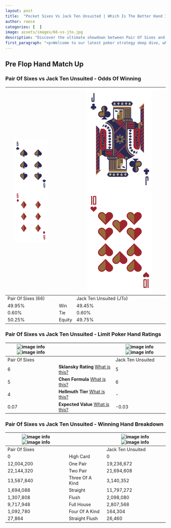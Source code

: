 ```yaml
---
layout: post
title:  "Pocket Sixes Vs Jack Ten Unsuited | Which Is The Better Hand In Poker? A Complete Guide"
author: reece
categories: [  ]
image: assets/images/66-vs-jto.jpg
description: "Discover the ultimate showdown between Pair Of Sixes and Jack Ten Unsuited in poker! Uncover the odds, strategies, and scenarios where one hand triumphs over the other. Get ready to up your poker game with this thrilling analysis."
first_paragraph: "<p>Welcome to our latest poker strategy deep dive, where we're pitting two distinct hands against each other in a high-stakes showdown: Pair Of Sixes vs Jack Ten Unsuited.</p><p>In the dynamic world of poker, every decision counts, and knowing which hand holds the upper hand is key to your success at the table.</p><p>In this article, we'll dissect these two hands, explore the scenarios where one dominates the other, and equip you with the knowledge to make strategic choices that can tip the odds in your favor.</p><p>Get ready to unravel the intriguing dynamics of these poker hands and elevate your game to new heights.</p>"
---
```




[comment]: # (sp0)

## Pre Flop Hand Match Up

<div class="table hand-ratings" markdown="1"> 



### Pair Of Sixes vs Jack Ten Unsuited - Odds Of Winning


    
| ![image info](assets/images/hand1/6.png) ![image info](assets/images/hand1/6o.png) |  | ![image info](assets/images/hand2/J.png) ![image info](assets/images/hand2/To.png) |
| -------- | -------- | -------- |
| Pair Of Sixes (66) |  | Jack Ten Unsuited (JTo) |
| 49.95% | Win | 49.45% |
| 0.60% | Tie | 0.60% |
| 50.25% | Equity | 49.75% |




[comment]: # (sp1)



### Pair Of Sixes vs Jack Ten Unsuited - Limit Poker Hand Ratings


    
| ![image info](https://www.riverpairs.com/assets/images/hand1/6.png) ![image info](https://www.riverpairs.com/assets/images/hand1/6o.png) |  | ![image info](https://www.riverpairs.com/assets/images/hand2/J.png) ![image info](https://www.riverpairs.com/assets/images/hand2/To.png) |
| -------- | -------- | -------- |
| Pair Of Sixes |  | Jack Ten Unsuited |
| 6 | **Sklansky Rating** [What is this?](/sklansky-rating-explained) | 5 |
| 5 | **Chen Formula** [What is this?](/chen-formula-explained) | 6 |
| 4 | **Hellmuth Tier** [What is this?](/Hellmuth-tier-explained) | - |
| 0.07 | **Expected Value** [What is this?](/expected-value-explained) | -0.03 |




[comment]: # (sp2)



### Pair Of Sixes vs Jack Ten Unsuited - Winning Hand Breakdown


    
| ![image info](https://www.riverpairs.com/assets/images/hand1/6.png) ![image info](https://www.riverpairs.com/assets/images/hand1/6o.png) |  | ![image info](https://www.riverpairs.com/assets/images/hand2/J.png) ![image info](https://www.riverpairs.com/assets/images/hand2/To.png) |
| -------- | -------- | -------- |
| Pair Of Sixes |  | Jack Ten Unsuited |
| 0 | High Card | 0 |
| 12,004,200 | One Pair | 19,236,672 |
| 22,144,320 | Two Pair | 21,694,608 |
| 13,587,840 | Three Of A Kind | 3,140,352 |
| 1,694,088 | Straight | 11,797,272 |
| 1,307,808 | Flush | 2,098,080 |
| 9,717,948 | Full House | 2,807,568 |
| 1,092,780 | Four Of A Kind | 164,304 |
| 27,864 | Straight Flush | 26,460 |




[comment]: # (sp3)



</div>

[comment]: # (sp4)



[comment]: # (sp5)

